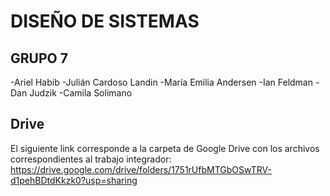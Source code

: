 
# DISEÑO DE SISTEMAS
## GRUPO 7

-Ariel	Habib
-Julián	Cardoso Landin
-María Emilia	Andersen
-Ian	Feldman
-Dan	Judzik
-Camila	Solimano

## Drive

El siguiente link corresponde a la carpeta de Google Drive con los archivos correspondientes al trabajo integrador:
https://drive.google.com/drive/folders/1751rUfbMTGbOSwTRV-d1pehBDtdKkzk0?usp=sharing
